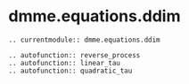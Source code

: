 # dmme.equations.ddim

```{eval-rst}
.. currentmodule:: dmme.equations.ddim

.. autofunction:: reverse_process
.. autofunction:: linear_tau
.. autofunction:: quadratic_tau
```
